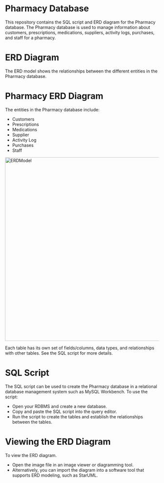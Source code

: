 # Pharmacy Database
This repository contains the SQL script and ERD diagram for the Pharmacy database. The Pharmacy database is used to manage information about customers, prescriptions, medications, suppliers, activity logs, purchases, and staff for a pharmacy.

# ERD Diagram
The ERD model shows the relationships between the different entities in the Pharmacy database.

# Pharmacy ERD Diagram

The entities in the Pharmacy database include:

- Customers
- Prescriptions
- Medications
- Supplier
- Activity Log
- Purchases
- Staff


<img height="600" width="600" alt="ERDModel" src="https://user-images.githubusercontent.com/100808929/224486491-4309558e-7277-4284-9079-5b86010aafe2.png">

Each table has its own set of fields/columns, data types, and relationships with other tables. See the SQL script for more details.

# SQL Script
The SQL script can be used to create the Pharmacy database in a relational database management system such as MySQL Workbench. To use the script:

- Open your RDBMS and create a new database.
- Copy and paste the SQL script into the query editor.
- Run the script to create the tables and establish the relationships between the tables.

# Viewing the ERD Diagram
To view the ERD diagram.
- Open the image file in an image viewer or diagramming tool.
- Alternatively, you can import the diagram into a software tool that supports ERD modeling, such as StarUML.

